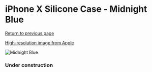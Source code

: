 # iPhone X Silicone Case - Midnight Blue

[Return to previous page](/iphone_x)

[High-resolution image from Apple](https://store.storeimages.cdn-apple.com/8756/as-images.apple.com/is/MQT32?wid=4500&hei=4500&fmt=png)

<div style="width: 384px"><img src="/everysource/MQT32.png" alt="Midnight Blue"></div>

### Under construction

